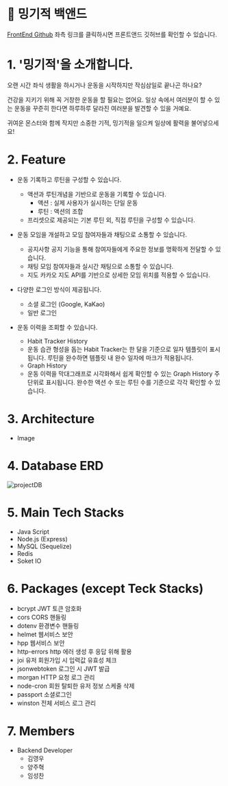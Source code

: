 # 👟 밍기적 백앤드

[FrontEnd Github](https://github.com/hanghae99-team6-actualProject/frontend) 좌측 링크를 클릭하시면 프론트앤드 깃허브를 확인할 수 있습니다.

# 1. '밍기적'을 소개합니다.

오랜 시간 좌식 생활을 하시거나 운동을 시작하지만 작심삼일로 끝나곤 하나요?

건강을 지키기 위해 꼭 거창한 운동을 할 필요는 없어요. 일상 속에서 여러분이 할 수 있는 운동을 꾸준히 한다면 하루하루 달라진 여러분을 발견할 수 있을 거예요.

귀여운 몬스터와 함께 작지만 소중한 기적, 밍기적을 일으켜 일상에 활력을 불어넣으세요!

# 2. Feature

- 운동 기록하고 루틴을  구성할 수 있습니다.
    - 액션과 루틴개념을 기반으로 운동을 기록할 수 있습니다.
        - 액션 : 실제 사용자가 실시하는 단일 운동
        - 루틴 : 액션의 조합
    - 프리셋으로 제공되는 기본 루틴 외, 직접 루틴을 구성할 수 있습니다.

- 운동 모임을 개설하고 모임 참여자들과 채팅으로 소통할 수 있습니다.
    - 공지사항
    공지 기능을 통해 참여자들에게 주요한 정보를 명확하게 전달할 수 있습니다.
    - 채팅
    모임 참여자들과 실시간 채팅으로 소통할 수 있습니다.
    - 지도
    카카오 지도 API를 기반으로 상세한 모임 위치를 적용할 수 있습니다.
    
- 다양한 로그인 방식이 제공됩니다.
    - 소셜 로그인 (Google, KaKao)
    - 일반 로그인
    
- 운동 이력을 조회할 수 있습니다.
    - Habit Tracker History
    - 운동 습관 형성을 돕는 Habit Tracker는 한 달을 기준으로 일자 템플릿이 표시됩니다.
    루틴을 완수하면 템플릿 내 완수 일자에 마크가 적용됩니다.
    - Graph History
    - 운동 이력을 막대그래프로 시각화해서 쉽게 확인할 수 있는 Graph History 주 단위로 표시됩니다.
    완수한 액션 수 또는 루틴 수를 기준으로 각각 확인할 수 있습니다.

# 3. Architecture

- Image

# 4. Database ERD
![projectDB](https://user-images.githubusercontent.com/54808299/144186220-7906f526-7d02-4f92-98fe-5b8517ae17f0.png)

# 5. Main Tech Stacks

- Java Script
- Node.js (Express)
- MySQL (Sequelize)
- Redis
- Soket IO

# 6. Packages (except Teck Stacks)

- bcrypt    JWT 토큰 암호화
- cors  CORS 핸들링
- dotenv    환경변수 핸들링
- helmet    웹서비스 보안
- hpp   웹서비스 보안
- http-errors   http 에러 생성 후 응답 위해 활용
- joi   유저 회원가입 시 입력값 유효성 체크
- jsonwebtoken  로그인 시 JWT 발급
- morgan    HTTP 요청 로그 관리
- node-cron 회원 탈퇴한 유저 정보 스케줄 삭제
- passport  소셜로그인
- winston   전체 서비스 로그 관리

# 7. Members

- Backend Developer
    - 김영우
    - 양주혁
    - 임성찬
